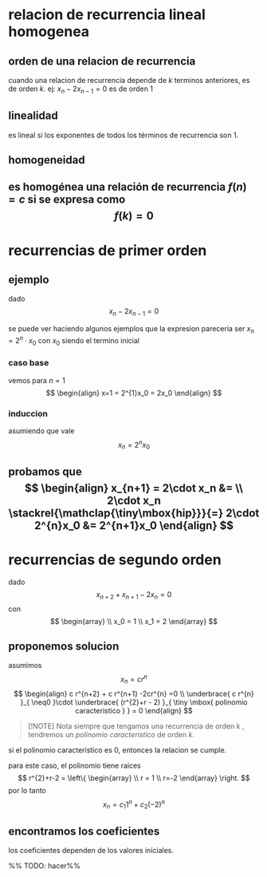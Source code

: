 # relacion de recurrencia lineal homogenea
## orden de una relacion de recurrencia
cuando una relacion de recurrencia depende de $k$ terminos anteriores, es de orden $k$.
ej: $x_n -2x_{n-1} = 0$ es de orden 1
## linealidad
es lineal si los exponentes de todos los términos de recurrencia son 1.

## homogeneidad
es homogénea una relación de recurrencia $f(n) = c$ si se expresa como
$$
f(k) = 0
$$
-------
# recurrencias de primer orden
## ejemplo
dado
$$
x_n -2x_{n-1} =0
$$

se puede ver haciendo algunos ejemplos que la expresion pareceria ser $x_n=2^{n}\cdot x_0$ con $x_0$ siendo el termino inicial
### caso base
vemos para $n=1$
$$
\begin{align}
x=1 = 2^{1}x_0 = 2x_0
\end{align}
$$

### induccion
asumiendo que vale
$$
x_n = 2^{n}x_0
$$

probamos que
$$
\begin{align}
x_{n+1} = 2\cdot x_n &= \\
2\cdot x_n \stackrel{\mathclap{\tiny\mbox{hip}}}{=} 2\cdot 2^{n}x_0 &= 2^{n+1}x_0 
\end{align}
$$
----------
# recurrencias de segundo orden
dado
$$
x_{n+2} + x_{n+1} - 2x_n = 0
$$
con
$$
\begin{array} \\
x_0 = 1 \\
x_1 = 2
\end{array}
$$
## proponemos solucion
asumimos 
$$
x_n = c r^{n}
$$
$$
\begin{align}
c r^{n+2} + c r^{n+1} -2cr^{n} =0 \\
\underbrace{ c r^{n} }_{ \neq0 }\cdot \underbrace{ (r^{2}+r - 2) }_{ \tiny \mbox{ polinomio caracteristico } } = 0
\end{align}
$$

>[!NOTE] Nota
>siempre que tengamos una recurrencia de orden $k$
, tendremos un *polinomio caracteristico* de orden $k$.

si el polinomio caracteristico es 0, entonces la relacion se cumple.

para este caso, el polinomio tiene raices
$$
r^{2}+r-2 = \left\{ \begin{array} \\
r = 1 \\
r=-2
\end{array} \right.
$$
por lo tanto
$$
x_n = c_1 1^{n} + c_2 (-2)^{n}
$$
## encontramos los coeficientes
los coeficientes dependen de los valores iniciales.

%% TODO: hacer%%

